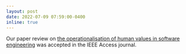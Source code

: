 ```yaml
---
layout: post
date: 2022-07-09 07:59:00-0400
inline: true
---
```


Our paper review on [the operationalisation of human values in software engineering](https://ieeexplore.ieee.org/abstract/document/9829732/) was accepted in the IEEE Access journal.